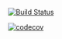 [![Build Status](https://travis-ci.org/TestArmada/shifu-swagger.svg?branch=master)](https://travis-ci.org/TestArmada/shifu-swagger)

[![codecov](https://codecov.io/gh/TestArmada/shifu-swagger/branch/master/graph/badge.svg)](https://codecov.io/gh/TestArmada/shifu-swagger)
